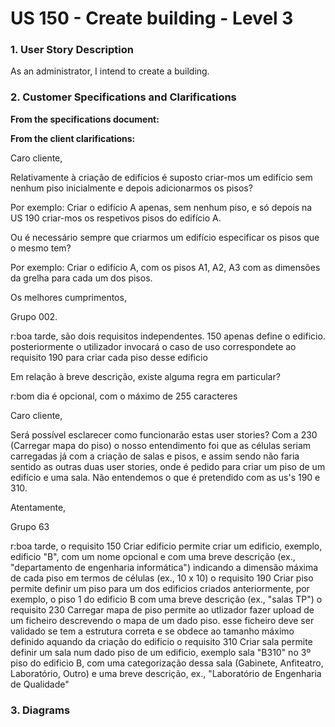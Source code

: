 # US 150 - Create building - Level 3

### 1. User Story Description

As an administrator, I intend to create a building.

### 2. Customer Specifications and Clarifications

**From the specifications document:**



**From the client clarifications:**


Caro cliente,

Relativamente à criação de edifícios é suposto criar-mos um edifício sem nenhum piso inicialmente e depois adicionarmos os pisos?

Por exemplo: Criar o edifício A apenas, sem nenhum piso, e só depois na US 190 criar-mos os respetivos pisos do edifício A.

Ou é necessário sempre que criarmos um edifício especificar os pisos que o mesmo tem?

Por exemplo: Criar o edifício A, com os pisos A1, A2, A3 com as dimensões da grelha para cada um dos pisos.

Os melhores cumprimentos,

Grupo 002.

r:boa tarde,
são dois requisitos independentes. 150 apenas define o edificio. posteriormente o utilizador invocará o caso de uso correspondete ao requisito 190 para criar cada piso desse edificio

Em relação à breve descrição, existe alguma regra em particular?

r:bom dia é opcional, com o máximo de 255 caracteres

Caro cliente,

Será possível esclarecer como funcionarão estas user stories? Com a 230 (Carregar mapa do piso) o nosso entendimento foi que as células seriam carregadas já com a criação de salas e pisos, e assim sendo não faria sentido as outras duas user stories, onde é pedido para criar um piso de um edifício e uma sala. Não entendemos o que é pretendido  com as us's 190 e 310.

Atentamente,

Grupo 63

r:boa tarde,
o requisito 150 Criar edificio permite criar um edificio, exemplo, edificio "B", com um nome opcional e com uma breve descrição (ex., "departamento de engenharia informática") indicando a dimensão máxima de cada piso em termos de células (ex., 10 x 10)
o requisito 190 Criar piso permite definir um piso para um dos edificios criados anteriormente, por exemplo, o piso 1 do edificio B com uma breve descrição (ex., "salas TP")
o requisito 230 Carregar mapa de piso permite ao utlizador fazer upload de um ficheiro descrevendo o mapa de um dado piso. esse ficheiro deve ser validado se tem a estrutura correta e se obdece ao tamanho máximo definido aquando da criação do edificio
o requisito 310 Criar sala permite definir um sala num dado piso de um edificio, exemplo sala "B310" no 3º piso do edificio B, com uma categorização dessa sala (Gabinete, Anfiteatro, Laboratório, Outro) e uma breve descrição, ex., "Laboratório de Engenharia de Qualidade"

### 3. Diagrams
